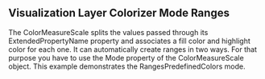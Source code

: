 ## Visualization Layer Colorizer Mode Ranges
The ColorMeasureScale splits the values passed through its ExtendedPropertyName property and associates a fill color and highlight color for each one. It can automatically create ranges in two ways. For that purpose you have to use the Mode property of the ColorMeasureScale object. This example demonstrates the RangesPredefinedColors mode.

[//]: <keywords:ColorMeasureScale, RangeCollection, MapShapeFill, MapRange, AsyncShapeFileReader>